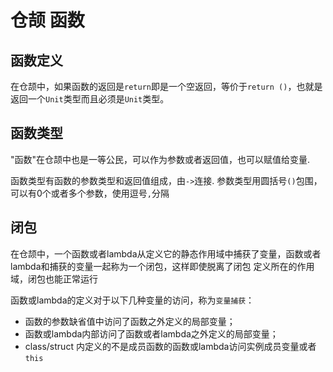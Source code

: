 # 仓颉 函数

## 函数定义
在仓颉中，如果函数的返回是`return`即是一个空返回，等价于`return ()`，也就是返回一个`Unit`类型而且必须是`Unit`类型。

## 函数类型
"函数"在仓颉中也是一等公民，可以作为参数或者返回值，也可以赋值给变量.

函数类型有函数的参数类型和返回值组成，由`->`连接. 参数类型用圆括号`()`包围，可以有0个或者多个参数，使用逗号`,`分隔

## 闭包

在仓颉中，一个函数或者lambda从定义它的静态作用域中捕获了变量，函数或者lambda和捕获的变量一起称为一个闭包，这样即使脱离了闭包
定义所在的作用域，闭包也能正常运行

函数或lambda的定义对于以下几种变量的访问，称为`变量捕获`：
- 函数的参数缺省值中访问了函数之外定义的局部变量；
- 函数或lambda内部访问了函数或者lambda之外定义的局部变量；
- class/struct 内定义的不是成员函数的函数或lambda访问实例成员变量或者`this`

